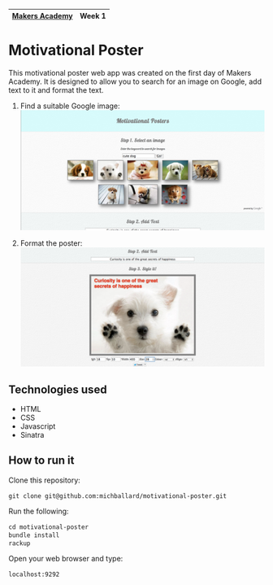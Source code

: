 | [Makers Academy](http://www.makersacademy.com) | Week 1 |
| ------ | ------ |

Motivational Poster
===================

This motivational poster web app was created on the first day of Makers Academy.  It is designed to allow you to search for an image on Google, add text to it and format the text.  

1. Find a suitable Google image:
![Screenshot 1](/public/images/screenshot1.png)

2. Format the poster:
![Screenshot 2](/public/images/screenshot2.png)

Technologies used
-----------------
- HTML
- CSS
- Javascript
- Sinatra

How to run it 
-------------

Clone this repository:
```shell
git clone git@github.com:michballard/motivational-poster.git
```

Run the following:
```shell
cd motivational-poster
bundle install
rackup
```

Open your web browser and type:
```
localhost:9292
```